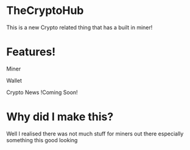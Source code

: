 # TheCryptoHub
This is a new Crypto related thing that has a built in miner!




# <b>Features!</b>

Miner

Wallet

Crypto News !Coming Soon!





# Why did I make this?

Well I realised there was not much stuff for miners out there especially something this good looking
